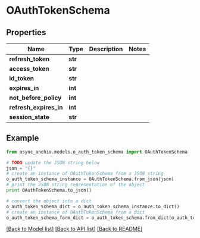 # OAuthTokenSchema


## Properties

Name | Type | Description | Notes
------------ | ------------- | ------------- | -------------
**refresh_token** | **str** |  | 
**access_token** | **str** |  | 
**id_token** | **str** |  | 
**expires_in** | **int** |  | 
**not_before_policy** | **int** |  | 
**refresh_expires_in** | **int** |  | 
**session_state** | **str** |  | 

## Example

```python
from async_anchio.models.o_auth_token_schema import OAuthTokenSchema

# TODO update the JSON string below
json = "{}"
# create an instance of OAuthTokenSchema from a JSON string
o_auth_token_schema_instance = OAuthTokenSchema.from_json(json)
# print the JSON string representation of the object
print OAuthTokenSchema.to_json()

# convert the object into a dict
o_auth_token_schema_dict = o_auth_token_schema_instance.to_dict()
# create an instance of OAuthTokenSchema from a dict
o_auth_token_schema_form_dict = o_auth_token_schema.from_dict(o_auth_token_schema_dict)
```
[[Back to Model list]](../README.md#documentation-for-models) [[Back to API list]](../README.md#documentation-for-api-endpoints) [[Back to README]](../README.md)


